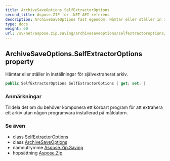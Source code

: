 ```yaml
---
title: ArchiveSaveOptions.SelfExtractorOptions
second_title: Aspose.ZIP för .NET API-referens
description: ArchiveSaveOptions fast egendom. Hämtar eller ställer in inställningar för självextraherat arkiv.
type: docs
weight: 60
url: /sv/net/aspose.zip.saving/archivesaveoptions/selfextractoroptions/
---
```

## ArchiveSaveOptions.SelfExtractorOptions property

Hämtar eller ställer in inställningar för självextraherat arkiv.

```csharp
public SelfExtractorOptions SelfExtractorOptions { get; set; }
```

### Anmärkningar

Tilldela det om du behöver komponera ett körbart program för att extrahera ett arkiv utan någon programvara installerad på måldatorn.

### Se även

* class [SelfExtractorOptions](../../selfextractoroptions/)
* class [ArchiveSaveOptions](../)
* namnutrymme [Aspose.Zip.Saving](../../archivesaveoptions/)
* hopsättning [Aspose.Zip](../../../)



